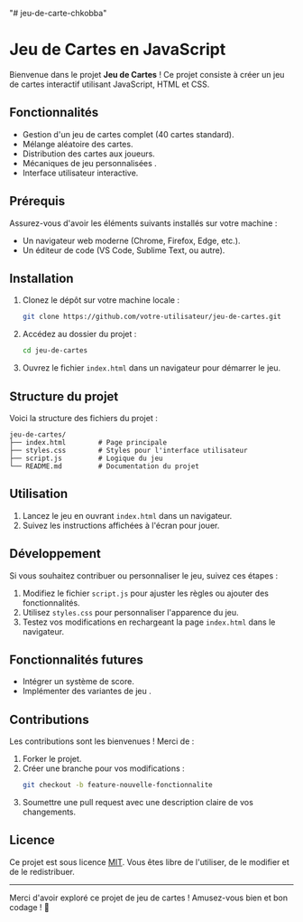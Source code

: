 "# jeu-de-carte-chkobba" 
# Jeu de Cartes en JavaScript

Bienvenue dans le projet **Jeu de Cartes** ! Ce projet consiste à créer un jeu de cartes interactif utilisant JavaScript, HTML et CSS.

## Fonctionnalités

- Gestion d'un jeu de cartes complet (40 cartes standard).
- Mélange aléatoire des cartes.
- Distribution des cartes aux joueurs.
- Mécaniques de jeu personnalisées .
- Interface utilisateur interactive.

## Prérequis

Assurez-vous d'avoir les éléments suivants installés sur votre machine :

- Un navigateur web moderne (Chrome, Firefox, Edge, etc.).
- Un éditeur de code (VS Code, Sublime Text, ou autre).

## Installation

1. Clonez le dépôt sur votre machine locale :
   ```bash
   git clone https://github.com/votre-utilisateur/jeu-de-cartes.git
   ```

2. Accédez au dossier du projet :
   ```bash
   cd jeu-de-cartes
   ```

3. Ouvrez le fichier `index.html` dans un navigateur pour démarrer le jeu.

## Structure du projet

Voici la structure des fichiers du projet :

```
jeu-de-cartes/
├── index.html        # Page principale
├── styles.css        # Styles pour l'interface utilisateur
├── script.js         # Logique du jeu
└── README.md         # Documentation du projet
```

## Utilisation

1. Lancez le jeu en ouvrant `index.html` dans un navigateur.
2. Suivez les instructions affichées à l'écran pour jouer.

## Développement

Si vous souhaitez contribuer ou personnaliser le jeu, suivez ces étapes :

1. Modifiez le fichier `script.js` pour ajuster les règles ou ajouter des fonctionnalités.
2. Utilisez `styles.css` pour personnaliser l'apparence du jeu.
3. Testez vos modifications en rechargeant la page `index.html` dans le navigateur.

## Fonctionnalités futures
- Intégrer un système de score.
- Implémenter des variantes de jeu .

## Contributions

Les contributions sont les bienvenues ! Merci de :

1. Forker le projet.
2. Créer une branche pour vos modifications :
   ```bash
   git checkout -b feature-nouvelle-fonctionnalite
   ```
3. Soumettre une pull request avec une description claire de vos changements.

## Licence

Ce projet est sous licence [MIT](LICENSE). Vous êtes libre de l'utiliser, de le modifier et de le redistribuer.

---

Merci d'avoir exploré ce projet de jeu de cartes ! Amusez-vous bien et bon codage ! 🎴
